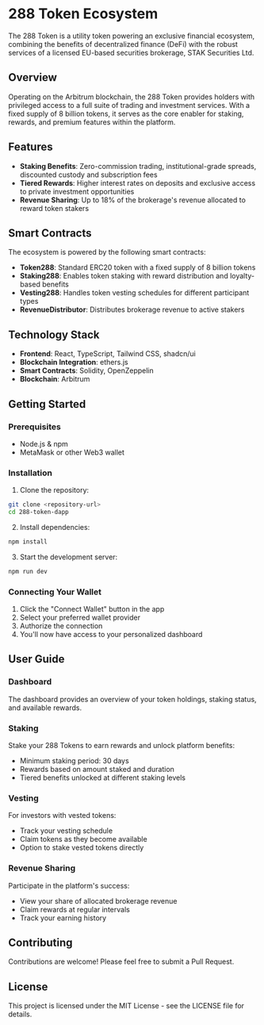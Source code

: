 
# 288 Token Ecosystem

The 288 Token is a utility token powering an exclusive financial ecosystem, combining the benefits of decentralized finance (DeFi) with the robust services of a licensed EU-based securities brokerage, STAK Securities Ltd.

## Overview

Operating on the Arbitrum blockchain, the 288 Token provides holders with privileged access to a full suite of trading and investment services. With a fixed supply of 8 billion tokens, it serves as the core enabler for staking, rewards, and premium features within the platform.

## Features

- **Staking Benefits**: Zero-commission trading, institutional-grade spreads, discounted custody and subscription fees
- **Tiered Rewards**: Higher interest rates on deposits and exclusive access to private investment opportunities
- **Revenue Sharing**: Up to 18% of the brokerage's revenue allocated to reward token stakers

## Smart Contracts

The ecosystem is powered by the following smart contracts:

- **Token288**: Standard ERC20 token with a fixed supply of 8 billion tokens
- **Staking288**: Enables token staking with reward distribution and loyalty-based benefits
- **Vesting288**: Handles token vesting schedules for different participant types
- **RevenueDistributor**: Distributes brokerage revenue to active stakers

## Technology Stack

- **Frontend**: React, TypeScript, Tailwind CSS, shadcn/ui
- **Blockchain Integration**: ethers.js
- **Smart Contracts**: Solidity, OpenZeppelin
- **Blockchain**: Arbitrum

## Getting Started

### Prerequisites

- Node.js & npm
- MetaMask or other Web3 wallet

### Installation

1. Clone the repository:
```sh
git clone <repository-url>
cd 288-token-dapp
```

2. Install dependencies:
```sh
npm install
```

3. Start the development server:
```sh
npm run dev
```

### Connecting Your Wallet

1. Click the "Connect Wallet" button in the app
2. Select your preferred wallet provider
3. Authorize the connection
4. You'll now have access to your personalized dashboard

## User Guide

### Dashboard

The dashboard provides an overview of your token holdings, staking status, and available rewards.

### Staking

Stake your 288 Tokens to earn rewards and unlock platform benefits:
- Minimum staking period: 30 days
- Rewards based on amount staked and duration
- Tiered benefits unlocked at different staking levels

### Vesting

For investors with vested tokens:
- Track your vesting schedule
- Claim tokens as they become available
- Option to stake vested tokens directly

### Revenue Sharing

Participate in the platform's success:
- View your share of allocated brokerage revenue
- Claim rewards at regular intervals
- Track your earning history

## Contributing

Contributions are welcome! Please feel free to submit a Pull Request.

## License

This project is licensed under the MIT License - see the LICENSE file for details.
